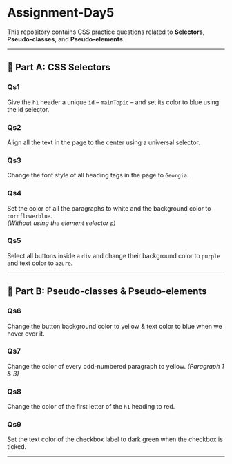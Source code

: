 # Assignment-Day5

This repository contains CSS practice questions related to **Selectors**, **Pseudo-classes**, and **Pseudo-elements**.

---

## 📘 Part A: CSS Selectors

### Qs1  
Give the `h1` header a unique `id` – `mainTopic` – and set its color to blue using the id selector.

### Qs2  
Align all the text in the page to the center using a universal selector.

### Qs3  
Change the font style of all heading tags in the page to `Georgia`.

### Qs4  
Set the color of all the paragraphs to white and the background color to `cornflowerblue`.  
*(Without using the element selector `p`)*

### Qs5  
Select all buttons inside a `div` and change their background color to `purple` and text color to `azure`.

---

## 📗 Part B: Pseudo-classes & Pseudo-elements

### Qs6  
Change the button background color to yellow & text color to blue when we hover over it.

### Qs7  
Change the color of every odd-numbered paragraph to yellow. *(Paragraph 1 & 3)*

### Qs8  
Change the color of the first letter of the `h1` heading to red.

### Qs9  
Set the text color of the checkbox label to dark green when the checkbox is ticked.

---
